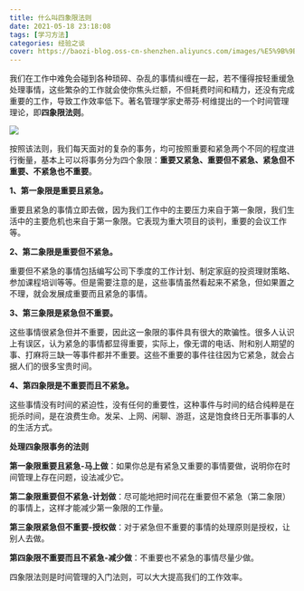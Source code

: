 ```yaml
---
title: 什么叫四象限法则
date: 2021-05-18 23:18:08
tags: [学习方法]
categories: 经验之谈
cover: https://baozi-blog.oss-cn-shenzhen.aliyuncs.com/images/%E5%9B%9B%E9%99%90%E6%B3%95%E5%88%99.jpeg
---
```


我们在工作中难免会碰到各种琐碎、杂乱的事情纠缠在一起，若不懂得按轻重缓急处理事情，这些繁杂的工作就会使你焦头烂额，不但耗费时间和精力，还没有完成重要的工作，导致工作效率低下。著名管理学家史蒂芬·柯维提出的一个时间管理理论，即**四象限法则**。

![](https://baozi-blog.oss-cn-shenzhen.aliyuncs.com/images/%E5%9B%9B%E9%99%90%E6%B3%95%E5%88%99.jpeg)

按照该法则，我们每天面对的复杂的事务，均可按照重要和紧急两个不同的程度进行衡量，基本上可以将事务分为四个象限：**重要又紧急、重要但不紧急、紧急但不重要、不紧急也不重要**。

**1、第一象限是重要且紧急。**

重要且紧急的事情立即去做，因为我们工作中的主要压力来自于第一象限，我们生活中的主要危机也来自于第一象限。它表现为重大项目的谈判，重要的会议工作等。

**2、第二象限是重要但不紧急。**

重要但不紧急的事情包括编写公司下季度的工作计划、制定家庭的投资理财策略、参加课程培训等等。但是需要注意的是，这些事情虽然看起来不紧急，但如果置之不理，就会发展成重要而且紧急的事情。

**3、第三象限是紧急但不重要。**

这些事情很紧急但并不重要，因此这一象限的事件具有很大的欺骗性。很多人认识上有误区，认为紧急的事情都显得重要，实际上，像无谓的电话、附和别人期望的事、打麻将三缺一等事件都并不重要。这些不重要的事件往往因为它紧急，就会占据人们的很多宝贵时间。

**4、第四象限是不重要而且不紧急。**

这些事情没有时间的紧迫性，没有任何的重要性，这种事件与时间的结合纯粹是在扼杀时间，是在浪费生命。发呆、上网、闲聊、游逛，这是饱食终日无所事事的人的生活方式。

**处理四象限事务的法则**

**第一象限重要且紧急-马上做**：如果你总是有紧急又重要的事情要做，说明你在时间管理上存在问题，设法减少它。

**第二象限重要但不紧急-计划做**：尽可能地把时间花在重要但不紧急（第二象限）的事情上，这样才能减少第一象限的工作量。

**第三象限紧急但不重要-授权做**：对于紧急但不重要的事情的处理原则是授权，让别人去做。

**第四象限不重要而且不紧急-减少做**：不重要也不紧急的事情尽量少做。

四象限法则是时间管理的入门法则，可以大大提高我们的工作效率。